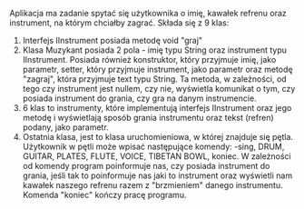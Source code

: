 Aplikacja ma zadanie spytać się użytkownika o imię, kawałek refrenu oraz instrument, na którym chciałby zagrać. 
Składa się z 9 klas:
1. Interfejs IInstrument posiada metodę void "graj"
2. Klasa Muzykant posiada 2 pola - imię typu String oraz instrument typu IInstrument. Posiada również konstruktor,
który przyjmuje imię, jako parametr, setter, który przyjmuje instrument, jako parametr oraz metodę "zagraj", która przyjmuje 
text typu String. Ta metoda, w zależności, od tego czy instrument jest nullem, czy nie, wyświetla komunikat o tym,
czy posiada instrument do grania, czy gra na danym instrumencie.
3. 6 klas to instrumenty, które implementują interfejs IInstrument oraz jego metodę i wyświetlają sposób grania instrumentu
oraz tekst (refren) podany, jako parametr.
4. Ostatnia klasa, jest to klasa uruchomieniowa, w której znajduje się pętla. Użytkownik w pętli może wpisać następujące komendy:
-sing, DRUM, GUITAR, PLATES, FLUTE, VOICE, TIBETAN BOWL, koniec.
W zależności od komendy program poinformuje nas, czy posiada instrument do grania, jeśli tak to poinformuje nas jaki to instrument
oraz wyświetli nam kawałek naszego refrenu razem z "brzmieniem" danego instrumentu. Komenda "koniec" kończy pracę programu.
